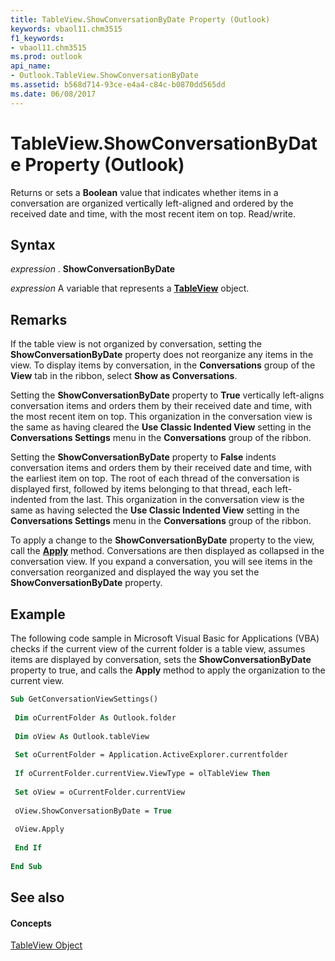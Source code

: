 ```yaml
---
title: TableView.ShowConversationByDate Property (Outlook)
keywords: vbaol11.chm3515
f1_keywords:
- vbaol11.chm3515
ms.prod: outlook
api_name:
- Outlook.TableView.ShowConversationByDate
ms.assetid: b568d714-93ce-e4a4-c84c-b0870dd565dd
ms.date: 06/08/2017
---
```



# TableView.ShowConversationByDate Property (Outlook)

Returns or sets a  **Boolean** value that indicates whether items in a conversation are organized vertically left-aligned and ordered by the received date and time, with the most recent item on top. Read/write.


## Syntax

 _expression_ . **ShowConversationByDate**

 _expression_ A variable that represents a **[TableView](tableview-object-outlook.md)** object.


## Remarks



If the table view is not organized by conversation, setting the  **ShowConversationByDate** property does not reorganize any items in the view. To display items by conversation, in the **Conversations** group of the **View** tab in the ribbon, select **Show as Conversations**.

Setting the  **ShowConversationByDate** property to **True** vertically left-aligns conversation items and orders them by their received date and time, with the most recent item on top. This organization in the conversation view is the same as having cleared the **Use Classic Indented View** setting in the **Conversations Settings** menu in the **Conversations** group of the ribbon.

Setting the  **ShowConversationByDate** property to **False** indents conversation items and orders them by their received date and time, with the earliest item on top. The root of each thread of the conversation is displayed first, followed by items belonging to that thread, each left-indented from the last. This organization in the conversation view is the same as having selected the **Use Classic Indented View** setting in the **Conversations Settings** menu in the **Conversations** group of the ribbon.

To apply a change to the  **ShowConversationByDate** property to the view, call the **[Apply](tableview-apply-method-outlook.md)** method. Conversations are then displayed as collapsed in the conversation view. If you expand a conversation, you will see items in the conversation reorganized and displayed the way you set the **ShowConversationByDate** property.


## Example

The following code sample in Microsoft Visual Basic for Applications (VBA) checks if the current view of the current folder is a table view, assumes items are displayed by conversation, sets the  **ShowConversationByDate** property to true, and calls the **Apply** method to apply the organization to the current view.


```vb
Sub GetConversationViewSettings() 
 
 Dim oCurrentFolder As Outlook.folder 
 
 Dim oView As Outlook.tableView 
 
 Set oCurrentFolder = Application.ActiveExplorer.currentfolder 
 
 If oCurrentFolder.currentView.ViewType = olTableView Then 
 
 Set oView = oCurrentFolder.currentView 
 
 oView.ShowConversationByDate = True 
 
 oView.Apply 
 
 End If 
 
End Sub
```


## See also


#### Concepts


[TableView Object](tableview-object-outlook.md)

